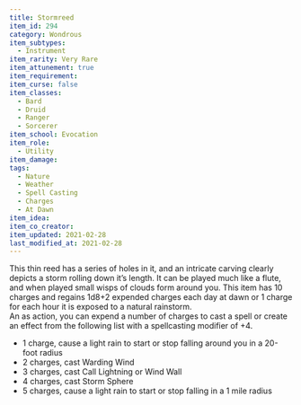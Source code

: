 ```yaml
---
title: Stormreed
item_id: 294
category: Wondrous
item_subtypes: 
  - Instrument
item_rarity: Very Rare
item_attunement: true
item_requirement: 
item_curse: false
item_classes: 
  - Bard
  - Druid
  - Ranger
  - Sorcerer
item_school: Evocation
item_role: 
  - Utility
item_damage: 
tags:
  - Nature
  - Weather
  - Spell Casting
  - Charges
  - At Dawn
item_idea: 
item_co_creator: 
item_updated: 2021-02-28
last_modified_at: 2021-02-28
---
```


This thin reed has a series of holes in it, and an intricate carving clearly depicts a storm rolling down it’s length. It can be played much like a flute, and when played small wisps of clouds form around you. This item has 10 charges and regains 1d8+2 expended charges each day at dawn or 1 charge for each hour it is exposed to a natural rainstorm.  
An as action, you can expend a number of charges to cast a spell or create an effect from the following list with a spellcasting modifier of +4.

*   1 charge, cause a light rain to start or stop falling around you in a 20-foot radius
*   2 charges, cast <magic-spell>Warding Wind</magic-spell>
*   3 charges, cast <magic-spell>Call Lightning</magic-spell> or <magic-spell>Wind Wall</magic-spell>
*   4 charges, cast <magic-spell>Storm Sphere</magic-spell>
*   5 charges, cause a light rain to start or stop falling in a 1 mile radius
